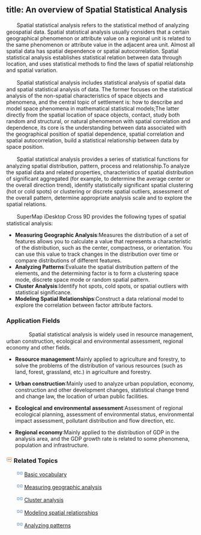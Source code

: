 title: An overview of Spatial Statistical Analysis
---

　　Spatial statistical analysis refers to the statistical method of analyzing geospatial data. Spatial statistical analysis usually considers that a certain geographical phenomenon or attribute value on a regional unit is related to the same phenomenon or attribute value in the adjacent area unit. Almost all spatial data has spatial dependence or spatial autocorrelation. Spatial statistical analysis establishes statistical relation between data through location, and uses statistical methods to find the laws of spatial relationship and spatial variation.
 
　　Spatial statistical analysis includes statistical analysis of spatial data and spatial statistical analysis of data. The former focuses on the statistical analysis of the non-spatial characteristics of space objects and phenomena, and the central topic of settlement is: how to describe and model space phenomena in mathematical statistical models;The latter directly from the spatial location of space objects, contact, study both random and structural, or natural phenomenon with spatial correlation and dependence, its core is the understanding between data associated with the geographical position of spatial dependence, spatial correlation and spatial autocorrelation, build a statistical relationship between data by space position.

　　Spatial statistical analysis provides a series of statistical functions for analyzing spatial distribution, pattern, process and relationship.To analyze the spatial data and related properties, characteristics of spatial distribution of significant aggregated (for example, to determine the average center or the overall direction trend), identify statistically significant spatial clustering (hot or cold spots) or clustering or discrete spatial outliers, assessment of the overall pattern, determine appropriate analysis scale and to explore the spatial relations.

　　SuperMap iDesktop Cross 9D provides the following types of spatial statistical analysis:

- **Measuring Geographic Analysis**:Measures the distribution of a set of features allows you to calculate a value that represents a characteristic of the distribution, such as the center, compactness, or orientation. You can use this value to track changes in the distribution over time or compare distributions of different features.
- **Analyzing Patterns**:Evaluate the spatial distribution pattern of the elements, and the determining factor is to form a clustering space mode, discrete space mode or random spatial pattern.
- **Cluster Analysis**:Identify hot spots, cold spots, or spatial outliers with statistical significance.
- **Modeling Spatial Relationships**:Construct a data relational model to explore the correlation between factor attribute factors.

### Application Fields
　　
　　Spatial statistical analysis is widely used in resource management, urban construction, ecological and environmental assessment, regional economy and other fields.

-  **Resource management**:Mainly applied to agriculture and forestry, to solve the problems of the distribution of various resources (such as land, forest, grassland, etc.) in agriculture and forestry.

-  **Urban construction**:Mainly used to analyze urban population, economy, construction and other development changes, statistical change trend and change law, the location of urban public facilities.
-  **Ecological and environmental assessment**:Assessment of regional ecological planning, assessment of environmental status, environmental impact assessment, pollutant distribution and flow direction, etc.
-  **Regional economy**:Mainly applied to the distribution of GDP in the analysis area, and the GDP growth rate is related to some phenomena, population and infrastructure.


### ![](../img/seealso.png) Related Topics

　　![](../img/smalltitle.png) [Basic vocabulary](BasicVocabulary.html)

　　![](../img/smalltitle.png) [Measuring geographic analysis](MeasureGeographicDistributions.html)

　　![](../img/smalltitle.png) [Cluster analysis](Clusters.html)

　　![](../img/smalltitle.png) [Modeling spatial relationships](SpatialRelationshipModeling.html)

　　![](../img/smalltitle.png) [Analyzing patterns](AnalyzingPatterns.html)


